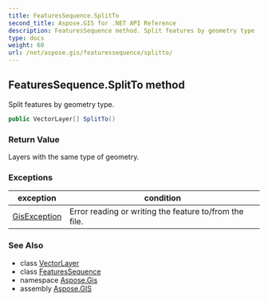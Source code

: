 ```yaml
---
title: FeaturesSequence.SplitTo
second_title: Aspose.GIS for .NET API Reference
description: FeaturesSequence method. Split features by geometry type
type: docs
weight: 60
url: /net/aspose.gis/featuressequence/splitto/
---
```

## FeaturesSequence.SplitTo method

Split features by geometry type.

```csharp
public VectorLayer[] SplitTo()
```

### Return Value

Layers with the same type of geometry.

### Exceptions

| exception | condition |
| --- | --- |
| [GisException](../../gisexception/) | Error reading or writing the feature to/from the file. |

### See Also

* class [VectorLayer](../../vectorlayer/)
* class [FeaturesSequence](../)
* namespace [Aspose.Gis](../../featuressequence/)
* assembly [Aspose.GIS](../../../)


